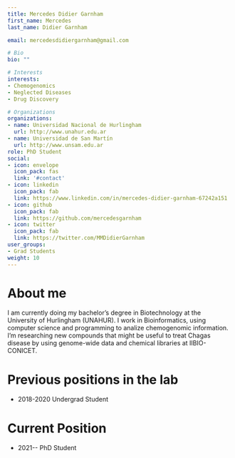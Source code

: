 ```yaml
---
title: Mercedes Didier Garnham
first_name: Mercedes 
last_name: Didier Garnham

email: mercedesdidiergarnham@gmail.com

# Bio
bio: ""

# Interests
interests:
- Chemogenomics
- Neglected Diseases
- Drug Discovery

# Organizations
organizations:
- name: Universidad Nacional de Hurlingham
  url: http://www.unahur.edu.ar
- name: Universidad de San Martín
  url: http://www.unsam.edu.ar
role: PhD Student
social:
- icon: envelope
  icon_pack: fas
  link: '#contact'
- icon: linkedin
  icon_pack: fab
  link: https://www.linkedin.com/in/mercedes-didier-garnham-67242a151
- icon: github
  icon_pack: fab
  link: https://github.com/mercedesgarnham
- icon: twitter
  icon_pack: fab
  link: https://twitter.com/MMDidierGarnham
user_groups:
- Grad Students
weight: 10
---
```


# About me 

I am currently doing my bachelor’s degree in Biotechnology at the University of Hurlingham (UNAHUR). I work in Bioinformatics, using computer science and programming to analize chemogenomic information. I’m researching new compounds that might be useful to treat Chagas disease by using genome-wide data and chemical libraries at IIBIO-CONICET.

# Previous positions in the lab

 * 2018-2020 Undergrad Student

# Current Position

 * 2021-- PhD Student
